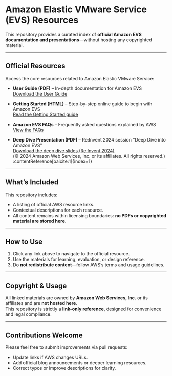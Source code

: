 # Amazon Elastic VMware Service (EVS) Resources

This repository provides a curated index of **official Amazon EVS documentation and presentations**—without hosting any copyrighted material.

---

##  Official Resources

Access the core resources related to Amazon Elastic VMware Service:

- **User Guide (PDF)** – In-depth documentation for Amazon EVS  
  [Download the User Guide](https://docs.aws.amazon.com/pdfs/evs/latest/userguide/evs-ug.pdf)

- **Getting Started (HTML)** – Step-by-step online guide to begin with Amazon EVS  
  [Read the Getting Started guide](https://docs.aws.amazon.com/evs/latest/userguide/getting-started.html)

- **Amazon EVS FAQs** – Frequently asked questions explained by AWS  
  [View the FAQs](https://aws.amazon.com/evs/faqs/)

- **Deep Dive Presentation (PDF)** – Re:Invent 2024 session "Deep Dive into Amazon EVS"  
  [Download the deep dive slides (Re:Invent 2024)](https://reinvent.awsevents.com/content/dam/reinvent/2024/slides/mam/MAM237-NEW_Deep-dive-into-Amazon-Elastic-VMware-Service.pdf)  
  (© 2024 Amazon Web Services, Inc. or its affiliates. All rights reserved.) :contentReference[oaicite:1]{index=1}

---

##  What’s Included

This repository includes:
- A listing of official AWS resource links.
- Contextual descriptions for each resource.
- All content remains within licensing boundaries: **no PDFs or copyrighted material are stored here**.

---

##  How to Use

1. Click any link above to navigate to the official resource.
2. Use the materials for learning, evaluation, or design reference.
3. Do **not redistribute content**—follow AWS’s terms and usage guidelines.

---

##  Copyright & Usage

All linked materials are owned by **Amazon Web Services, Inc.** or its affiliates and are **not hosted here**.  
This repository is strictly a **link-only reference**, designed for convenience and legal compliance.

---

##  Contributions Welcome

Please feel free to submit improvements via pull requests:

- Update links if AWS changes URLs.
- Add official blog announcements or deeper learning resources.
- Correct typos or improve descriptions for clarity.
